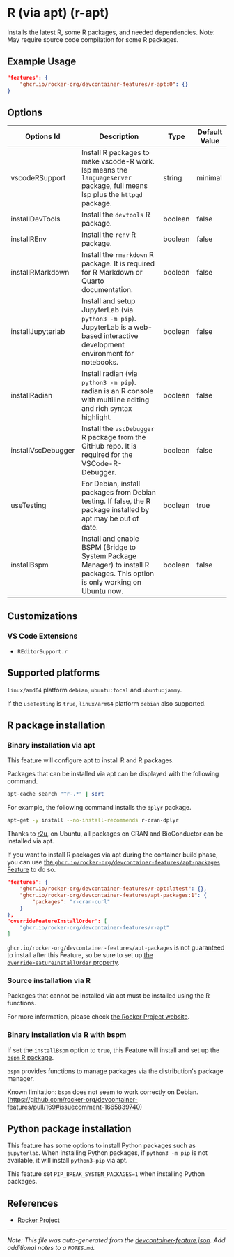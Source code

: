 
# R (via apt) (r-apt)

Installs the latest R, some R packages, and needed dependencies. Note: May require source code compilation for some R packages.

## Example Usage

```json
"features": {
    "ghcr.io/rocker-org/devcontainer-features/r-apt:0": {}
}
```

## Options

| Options Id | Description | Type | Default Value |
|-----|-----|-----|-----|
| vscodeRSupport | Install R packages to make vscode-R work. lsp means the `languageserver` package, full means lsp plus the `httpgd` package. | string | minimal |
| installDevTools | Install the `devtools` R package. | boolean | false |
| installREnv | Install the `renv` R package. | boolean | false |
| installRMarkdown | Install the `rmarkdown` R package. It is required for R Markdown or Quarto documentation. | boolean | false |
| installJupyterlab | Install and setup JupyterLab (via `python3 -m pip`). JupyterLab is a web-based interactive development environment for notebooks. | boolean | false |
| installRadian | Install radian (via `python3 -m pip`). radian is an R console with multiline editing and rich syntax highlight. | boolean | false |
| installVscDebugger | Install the `vscDebugger` R package from the GitHub repo. It is required for the VSCode-R-Debugger. | boolean | false |
| useTesting | For Debian, install packages from Debian testing. If false, the R package installed by apt may be out of date. | boolean | true |
| installBspm | Install and enable BSPM (Bridge to System Package Manager) to install R packages. This option is only working on Ubuntu now. | boolean | false |

## Customizations

### VS Code Extensions

- `REditorSupport.r`

<!-- markdownlint-disable MD041 -->

## Supported platforms

`linux/amd64` platform `debian`, `ubuntu:focal` and `ubuntu:jammy`.

If the `useTesting` is `true`, `linux/arm64` platform `debian` also supported.

## R package installation

### Binary installation via apt

This feature will configure apt to install R and R packages.

Packages that can be installed via apt can be displayed with the following command.

```sh
apt-cache search "^r-.*" | sort
```

For example, the following command installs the `dplyr` package.

```sh
apt-get -y install --no-install-recommends r-cran-dplyr
```

Thanks to [r2u](https://eddelbuettel.github.io/r2u/), on Ubuntu,
all packages on CRAN and BioConductor can be installed via apt.

If you want to install R packages via apt during the container build phase,
you can use [the `ghcr.io/rocker-org/devcontainer-features/apt-packages` Feature](https://github.com/rocker-org/devcontainer-features/blob/main/src/apt-packages)
to do so.

```json
"features": {
    "ghcr.io/rocker-org/devcontainer-features/r-apt:latest": {},
    "ghcr.io/rocker-org/devcontainer-features/apt-packages:1": {
        "packages": "r-cran-curl"
    }
},
"overrideFeatureInstallOrder": [
    "ghcr.io/rocker-org/devcontainer-features/r-apt"
]
```

`ghcr.io/rocker-org/devcontainer-features/apt-packages` is not guaranteed to install after this Feature,
so be sure to set up [the `overrideFeatureInstallOrder` property](https://containers.dev/implementors/features/#overrideFeatureInstallOrder).

### Source installation via R

Packages that cannot be installed via apt must be installed using the R functions.

For more information, please check [the Rocker Project website](https://rocker-project.org/use/extending.html).


### Binary installation via R with bspm

If set the `installBspm` option to `true`, this Feature will install and set up
the [`bspm` R package](https://github.com/Enchufa2/bspm).

`bspm` provides functions to manage packages via the distribution's package manager.

Known limitation: `bspm` does not seem to work correctly on Debian.
(<https://github.com/rocker-org/devcontainer-features/pull/169#issuecomment-1665839740>)

## Python package installation

This feature has some options to install Python packages such as `jupyterlab`.
When installing Python packages, if `python3 -m pip` is not available, it will install `python3-pip` via apt.

This feature set `PIP_BREAK_SYSTEM_PACKAGES=1` when installing Python packages.

## References

- [Rocker Project](https://rocker-project.org)


---

_Note: This file was auto-generated from the [devcontainer-feature.json](https://github.com/rocker-org/devcontainer-features/blob/main/src/r-apt/devcontainer-feature.json).  Add additional notes to a `NOTES.md`._
